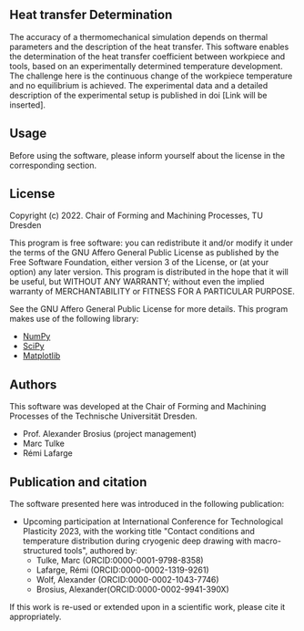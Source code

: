 ## Heat transfer Determination

The accuracy of a thermomechanical simulation depends on thermal parameters and the description of the heat transfer.
This software enables the determination of the heat transfer coefficient between workpiece and tools,
based on an experimentally determined temperature development. The challenge here is the continuous change of
the workpiece temperature and no equilibrium is achieved. The experimental data and a detailed description of
the experimental setup is published in doi [Link will be inserted].

## Usage
Before using the software, please inform yourself about the license in the corresponding section.

## License
Copyright (c) 2022. Chair of Forming and Machining Processes, TU Dresden

This program is free software: you can redistribute it and/or modify it under the terms of the GNU Affero General
Public License as published by the Free Software Foundation, either version 3 of the License, or (at your option) 
any later version. This program is distributed in the hope that it will be useful, but WITHOUT ANY WARRANTY; 
without even the implied warranty of MERCHANTABILITY or FITNESS FOR A PARTICULAR PURPOSE. 

See the GNU Affero General Public License for more details.
This program makes use of the following library:
- [NumPy](https://numpy.org/)
- [SciPy](https://scipy.org/)
- [Matplotlib](matplotlib.org/)


## Authors
This software was developed at the Chair of Forming and Machining Processes of the Technische Universität Dresden.

 - Prof. Alexander Brosius (project management) 
 - Marc Tulke 
 - Rémi Lafarge

## Publication and citation

The software presented here was introduced in the following publication:

- Upcoming participation at International Conference for Technological Plasticity 2023, with the working title "Contact conditions and temperature distribution during cryogenic deep drawing with macro-structured tools",
authored by:
  - Tulke, Marc (ORCID:0000-0001-9798-8358)
  - Lafarge, Rémi (ORCID:0000-0002-1319-9261)
  - Wolf, Alexander (ORCID:0000-0002-1043-7746)
  - Brosius, Alexander(ORCID:0000-0002-9941-390X)

If this work is re-used or extended upon in a scientific work, please cite it appropriately.
